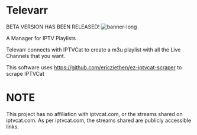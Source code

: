# Televarr
BETA VERSION HAS BEEN RELEASED!
![banner-long](https://user-images.githubusercontent.com/68285175/152645105-1b2abb03-4cf9-4698-acaf-862ec274a8b3.png)

A Manager for IPTV Playlists

Televarr connects with IPTVCat to create a m3u playlist with all the Live Channels that you want.

This software uses https://github.com/ericziethen/ez-iptvcat-scraper to scrape IPTVCat

# NOTE
This project has no affiliation with iptvcat.com, or the streams shared on iptvcat.com. As per iptvcat.com, the streams shared are publicly accessible links.
